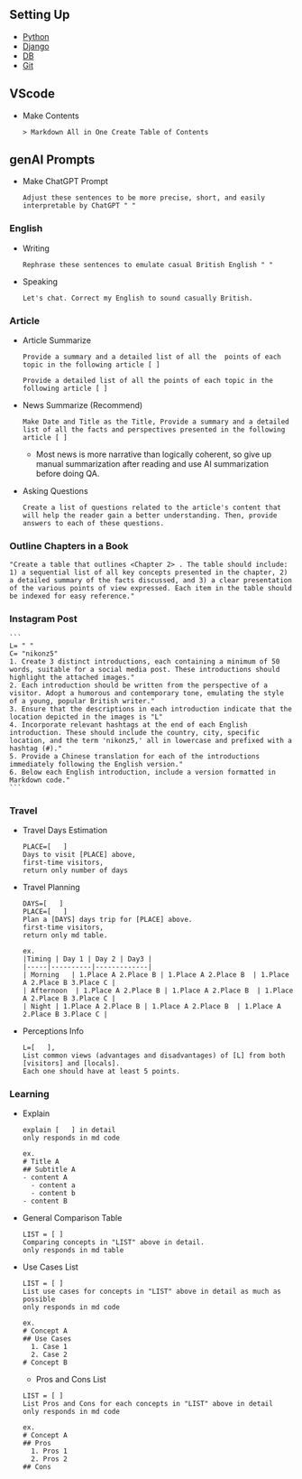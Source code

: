 ## Setting Up
- [Python](https://github.com/jeyu54217/Notes/blob/main/Python/Setting_Up.md#venv-built-in-in-python-3)
- [Django](https://github.com/jeyu54217/Notes/blob/main/Django/Setting_Up.md#install)
- [DB](https://github.com/jeyu54217/Notes/blob/main/DB/Setting_Up.md)
- [Git](https://github.com/jeyu54217/Notes/blob/main/git.md)
  
## VScode
- Make Contents
  ```
  > Markdown All in One Create Table of Contents
  ```
## genAI Prompts
- Make ChatGPT Prompt
  ```
  Adjust these sentences to be more precise, short, and easily interpretable by ChatGPT " "  
  ```
  
### English
  - Writing
    ```
    Rephrase these sentences to emulate casual British English " "  
    ```
  - Speaking
    ```
    Let's chat. Correct my English to sound casually British.
    ```
### Article
  - Article Summarize
    ```
    Provide a summary and a detailed list of all the  points of each topic in the following article [ ]
    ```
    ```
    Provide a detailed list of all the points of each topic in the following article [ ]
    ```
  - News Summarize (Recommend)
    ```
    Make Date and Title as the Title, Provide a summary and a detailed list of all the facts and perspectives presented in the following article [ ] 
    ```
    - Most news is more narrative than logically coherent, so give up manual summarization after reading and use AI summarization before doing QA.
      
  - Asking Questions
    ```
    Create a list of questions related to the article's content that will help the reader gain a better understanding. Then, provide answers to each of these questions.
    ```
### Outline Chapters in a Book
  ```
  "Create a table that outlines <Chapter 2> . The table should include: 1) a sequential list of all key concepts presented in the chapter, 2) a detailed summary of the facts discussed, and 3) a clear presentation of the various points of view expressed. Each item in the table should be indexed for easy reference."
  ```
### Instagram Post
    ```
    L= " "
    C= "nikonz5"
    1. Create 3 distinct introductions, each containing a minimum of 50 words, suitable for a social media post. These introductions should highlight the attached images."
    2. Each introduction should be written from the perspective of a visitor. Adopt a humorous and contemporary tone, emulating the style of a young, popular British writer."
    3. Ensure that the descriptions in each introduction indicate that the location depicted in the images is "L"
    4. Incorporate relevant hashtags at the end of each English introduction. These should include the country, city, specific location, and the term 'nikonz5,' all in lowercase and prefixed with a hashtag (#)."
    5. Provide a Chinese translation for each of the introductions immediately following the English version."
    6. Below each English introduction, include a version formatted in Markdown code."
    ```
### Travel
- Travel Days Estimation
  ```
  PLACE=[   ]  
  Days to visit [PLACE] above,
  first-time visitors,
  return only number of days
  ```
- Travel Planning
  ```
  DAYS=[   ]
  PLACE=[   ]  
  Plan a [DAYS] days trip for [PLACE] above.
  first-time visitors,
  return only md table.

  ex.
  |Timing | Day 1 | Day 2 | Day3 |
  |-----|----------|-------------|
  | Morning   | 1.Place A 2.Place B | 1.Place A 2.Place B  | 1.Place A 2.Place B 3.Place C |
  | Afternoon  | 1.Place A 2.Place B | 1.Place A 2.Place B  | 1.Place A 2.Place B 3.Place C |
  | Night | 1.Place A 2.Place B | 1.Place A 2.Place B  | 1.Place A 2.Place B 3.Place C |
  ```
- Perceptions Info
  ```
  L=[   ],
  List common views (advantages and disadvantages) of [L] from both [visitors] and [locals].
  Each one should have at least 5 points.
  ```
### Learning
- Explain
  ```
  explain [   ] in detail
  only responds in md code
  
  ex.
  # Title A
  ## Subtitle A
  - content A
    - content a
    - content b
  - content B
  ```
- General Comparison Table
  ```
  LIST = [ ]
  Comparing concepts in "LIST" above in detail.
  only responds in md table  
  
  ```
- Use Cases List
  ```
  LIST = [ ]
  List use cases for concepts in "LIST" above in detail as much as possible
  only responds in md code

  ex.
  # Concept A
  ## Use Cases
    1. Case 1
    2. Case 2
  # Concept B
  ```
  - Pros and Cons List
  ```
  LIST = [ ]
  List Pros and Cons for each concepts in "LIST" above in detail
  only responds in md code

  ex.
  # Concept A
  ## Pros
    1. Pros 1
    2. Pros 2
  ## Cons

  ```

